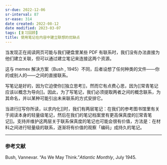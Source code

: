 ```yaml
---
sr-due: 2022-12-06
sr-interval: 87
sr-ease: 314
date created: 2022-08-12
date modified: 2023-03-07
tags: [复习回顾]
title: 使用笔记在内容中建立联想的优缺点
---
```


当发现正在阅读网页可能与我们硬盘里某些 PDF 有联系时，我们没有办法直接为他们建立关联，但可以通过建立笔记来连接这两个资源。

这与 memex 解决方案（Bush , 1945）不同，后者设想了任何种类的文件——你的或别人的——之间的直接联系。

写笔记是好的，因为它迫使你[[独立思考]]，然而它有点费心思，因为[[常青笔记应该以概念为导向]]。因此，为了写笔记，我们必须提取两者之间的概念联系，为其命名，并以某种可能引出未来联系的方式安排它。

当进行[[写你所读，以求内化]]时，我们有两层笔记：在我们的参考图书馆里有关于阅读本身的轻量级笔记，然后在我们的笔记档案里有更高保真度的[[常青笔记]]。支持并维护这两层关于联系保真度的笔记也可能会很有价值，方法是：在材料之间进行轻量级的联系，逐渐将有价值的观察「编码」成持久的笔记。

___

### 参考文献

Bush, Vannevar. “As We May Think.”*Atlantic Monthly*, July 1945.
